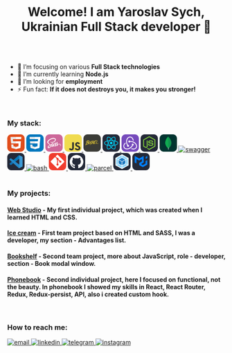 <h1 align="center"> Welcome! I am Yaroslav Sych, Ukrainian Full Stack developer 👋 </h1> 
<br>
<br> 

- 🔭 I’m focusing on various **Full Stack technologies**
- 🌱 I’m currently learning **Node.js**
- 🤔 I’m looking for **employment**
- ⚡️ Fun fact: **If it does not destroys you, it makes you stronger!**

<br> 
<h3>My stack:</h3>
<div>
  <a href="https://developer.mozilla.org/en-US/docs/Web/HTML" target="_blank">
    <img src="https://github.com/tandpfun/skill-icons/blob/main/icons/HTML.svg" alt="html5" width="40" height="40" />
  </a>
  <a href="https://developer.mozilla.org/en-US/docs/Learn/Getting_started_with_the_web/CSS_basics" target="_blank">
    <img src="https://github.com/tandpfun/skill-icons/blob/main/icons/CSS.svg" alt="css3" width="40" height="40" />
  </a>
  <a href="https://sass-lang.com/guide/" target="_blank">
    <img src="https://github.com/tandpfun/skill-icons/raw/main/icons/Sass.svg" alt="sass" width="40" height="40" />
  </a>
  <a href="https://developer.mozilla.org/en-US/docs/Web/JavaScript" target="_blank">
    <img src="https://github.com/tandpfun/skill-icons/raw/main/icons/JavaScript.svg" alt="js" width="40" height="40" />
  </a>
  <a href="https://babeljs.io" target="_blank">
    <img src="https://github.com/tandpfun/skill-icons/blob/main/icons/Babel.svg" alt="babel" width="40" height="40" />
  </a>
  <a href="https://legacy.reactjs.org/docs/getting-started.html" target="_blank">
    <img src="https://github.com/tandpfun/skill-icons/raw/main/icons/React-Dark.svg" alt="react.js" width="40" height="40" />
  </a>
  <a href="https://redux.js.org/introduction/getting-started" target="_blank">
    <img src="https://github.com/tandpfun/skill-icons/raw/main/icons/Redux.svg" alt="react-redux" width="40" height="40" />
  </a>
  <a href="https://nodejs.org" target="_blank">
    <img src="https://github.com/tandpfun/skill-icons/raw/main/icons/NodeJS-Dark.svg" alt="node.js" width="40" height="40" />
  </a>
  <a href="https://www.mongodb.com" target="_blank">
    <img src="https://github.com/tandpfun/skill-icons/raw/main/icons/MongoDB.svg" alt="mongoDB" width="40" height="40" />
  </a>
  <a href="https://swagger.io" target="_blank">
    <img src="https://static-00.iconduck.com/assets.00/swagger-icon-512x512-halz44im.png" alt="swagger" width="40" height="40" />
  </a>
  <a href="https://code.visualstudio.com" target="_blank">
    <img src="https://github.com/tandpfun/skill-icons/raw/main/icons/VSCode-Dark.svg" alt="vscode" width="40" height="40" />
  </a>
  <a href="https://uk.wikipedia.org/wiki/Bash" target="_blank">
    <img src="https://icon-library.com/images/bash-icon/bash-icon-10.jpg" alt="bash" width="40" height="40" />
  </a>
  <a href="https://git-scm.com" target="_blank">
    <img src="https://github.com/tandpfun/skill-icons/raw/main/icons/Git.svg" alt="git" width="40" height="40" />
  </a>
  <a href="https://github.com" target="_blank">
    <img src="https://github.com/tandpfun/skill-icons/raw/main/icons/Github-Dark.svg" alt="github" width="40" height="40" />
  </a>
  <a href="https://parceljs.org" target="_blank">
    <img src="https://seeklogo.com/images/P/parcel-logo-2AED80E697-seeklogo.com.png" alt="parcel" width="40" height="40" />
  </a>
  <a href="https://webpack.js.org" target="_blank">
    <img src="https://github.com/tandpfun/skill-icons/raw/main/icons/Webpack-Dark.svg" alt="webpack" width="40" height="40" />
  </a>
  <a href="https://mui.com/material-ui/" target="_blank">
    <img src="https://github.com/tandpfun/skill-icons/raw/main/icons/MaterialUI-Dark.svg" alt="materialUI" width="40" height="40" />
  </a>
</div>

<br> 

<h3>My projects:</h3>
<div>
  <h4><a href="https://github.com/iberikofer/goit-markup-hw-07" target="_blank">Web Studio</a> - My first individual project, which was created when I learned HTML and CSS.</h4>
  <h4><a href="https://github.com/lezver/team-13-ice-cream" target="_blank">Ice cream</a> - First team project based on HTML and SASS, I was a developer, my section - Advantages list.</h4>
  <h4><a href="https://github.com/lezver/project-new_skill" target="_blank">Bookshelf</a> - Second team project, more about JavaScript, role - developer, section - Book modal window.</h4>
  <h4><a href="https://github.com/iberikofer/goit-react-hw-08-phonebook" target="_blank">Phonebook</a> - Second individual project, here I focused on functional, not the beauty. In phonebook I showed my skills in React, React Router, Redux, Redux-persist, API, also i created custom hook.</h4>
</div>

<br> 

<h3>How to reach me:</h3>
<div>
  <a href="mailto:sych521@gmail.com">
    <img src="https://cdn0.iconfinder.com/data/icons/social-messaging-ui-color-shapes/128/message-circle-blue-512.png" alt="email" width="60" height="60" />
  </a>
  <a href="https://www.linkedin.com/in/yaroslav-sych/">
    <img src="https://upload.wikimedia.org/wikipedia/commons/thumb/f/f8/LinkedIn_icon_circle.svg/640px-LinkedIn_icon_circle.svg.png" alt="linkedin" width="60" height="60" />
  </a>
  <a href="https://t.me/YSych" target="_blank">
    <img src="https://cdn3.iconfinder.com/data/icons/popular-services-brands-vol-2/512/telegram-512.png" alt="telegram" width="60" height="60" />
  </a>
  <a href="https://www.instagram.com/sych.yaroslav/" target="_blank">
    <img src="https://www.exults.com/wp-content/uploads/instagram-icon.png" alt="instagram" width="60" height="60" />
  </a>
</div>
